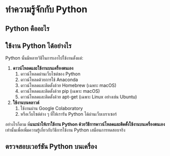 # ทำความรู้จักกับ Python

## Python คืออะไร

## ใช้งาน Python ได้อย่างไร
Python นั้นมีหลายวิธีในการเอาไปใช้งานตั้งแต่:

1. **ดาวน์โหลดและใช้งานบนเครื่องตนเอง**
   1. ดาวน์โหลดผ่านเว็บไซต์ของ Python
   2. ดาวน์โหลดด้วยการใช้ Anaconda
   3. ดาวน์โหลดและติดตั้งด้วย Homebrew (เฉพาะ macOS)
   4. ดาวน์โหลดและติดตั้งด้วย pip (เฉพาะ macOS)
   5. ดาวน์โหลดและติดตั้งด้วย apt-get (เฉพาะ Linux อย่างเช่น Ubuntu)
2. **ใช้งานบนคลาวด์**
   1. ใช้งานผ่าน Google Colaboratory
   2. หรือเว็บไซต์ต่าง ๆ ที่ให้เรารัน Python ได้ผ่านเว็บเบราเซอร์

อย่างไรก็ตาม พี่**แนะนำให้เราใช้งาน Python ด้วยวิธีการดาวน์โหลดและติดตั้งใช้งานบนเครื่องตนเอง** เท่านั้นเพื่อเพิ่มความรู้เกี่ยวกับวิธีการใช้งาน Python เสมือนการทดสอบจริง

## ตรวจสอบเวอร์ชัน Python บนเครื่อง
